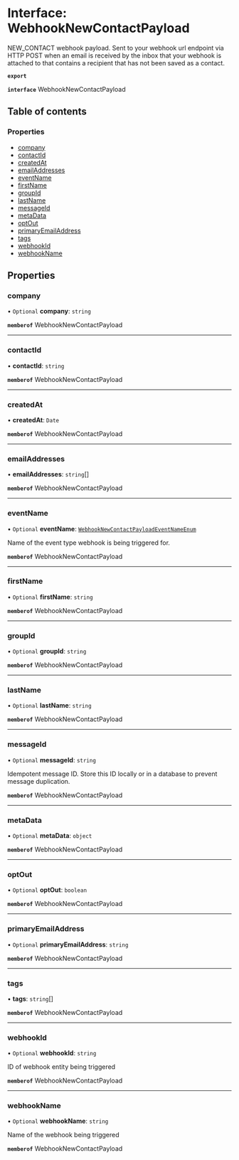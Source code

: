# Interface: WebhookNewContactPayload

NEW_CONTACT webhook payload. Sent to your webhook url endpoint via HTTP POST when an email is received by the inbox that your webhook is attached to that contains a recipient that has not been saved as a contact.

**`export`**

**`interface`** WebhookNewContactPayload

## Table of contents

### Properties

- [company](WebhookNewContactPayload.md#company)
- [contactId](WebhookNewContactPayload.md#contactid)
- [createdAt](WebhookNewContactPayload.md#createdat)
- [emailAddresses](WebhookNewContactPayload.md#emailaddresses)
- [eventName](WebhookNewContactPayload.md#eventname)
- [firstName](WebhookNewContactPayload.md#firstname)
- [groupId](WebhookNewContactPayload.md#groupid)
- [lastName](WebhookNewContactPayload.md#lastname)
- [messageId](WebhookNewContactPayload.md#messageid)
- [metaData](WebhookNewContactPayload.md#metadata)
- [optOut](WebhookNewContactPayload.md#optout)
- [primaryEmailAddress](WebhookNewContactPayload.md#primaryemailaddress)
- [tags](WebhookNewContactPayload.md#tags)
- [webhookId](WebhookNewContactPayload.md#webhookid)
- [webhookName](WebhookNewContactPayload.md#webhookname)

## Properties

### company

• `Optional` **company**: `string`

**`memberof`** WebhookNewContactPayload

___

### contactId

• **contactId**: `string`

**`memberof`** WebhookNewContactPayload

___

### createdAt

• **createdAt**: `Date`

**`memberof`** WebhookNewContactPayload

___

### emailAddresses

• **emailAddresses**: `string`[]

**`memberof`** WebhookNewContactPayload

___

### eventName

• `Optional` **eventName**: [`WebhookNewContactPayloadEventNameEnum`](../enums/WebhookNewContactPayloadEventNameEnum.md)

Name of the event type webhook is being triggered for.

**`memberof`** WebhookNewContactPayload

___

### firstName

• `Optional` **firstName**: `string`

**`memberof`** WebhookNewContactPayload

___

### groupId

• `Optional` **groupId**: `string`

**`memberof`** WebhookNewContactPayload

___

### lastName

• `Optional` **lastName**: `string`

**`memberof`** WebhookNewContactPayload

___

### messageId

• `Optional` **messageId**: `string`

Idempotent message ID. Store this ID locally or in a database to prevent message duplication.

**`memberof`** WebhookNewContactPayload

___

### metaData

• `Optional` **metaData**: `object`

**`memberof`** WebhookNewContactPayload

___

### optOut

• `Optional` **optOut**: `boolean`

**`memberof`** WebhookNewContactPayload

___

### primaryEmailAddress

• `Optional` **primaryEmailAddress**: `string`

**`memberof`** WebhookNewContactPayload

___

### tags

• **tags**: `string`[]

**`memberof`** WebhookNewContactPayload

___

### webhookId

• `Optional` **webhookId**: `string`

ID of webhook entity being triggered

**`memberof`** WebhookNewContactPayload

___

### webhookName

• `Optional` **webhookName**: `string`

Name of the webhook being triggered

**`memberof`** WebhookNewContactPayload
